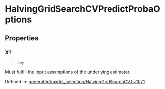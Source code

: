 # HalvingGridSearchCVPredictProbaOptions

## Properties

### X?

> `any`

Must fulfill the input assumptions of the underlying estimator.

Defined in:  [generated/model\_selection/HalvingGridSearchCV.ts:1071](https://github.com/transitive-bullshit/scikit-learn-ts/blob/b59c1ff/packages/sklearn/src/generated/model_selection/HalvingGridSearchCV.ts#L1071)
